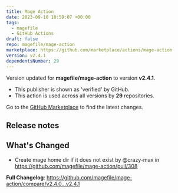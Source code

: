 ```yaml
---
title: Mage Action
date: 2023-09-10 10:59:07 +00:00
tags:
  - magefile
  - GitHub Actions
draft: false
repo: magefile/mage-action
marketplace: https://github.com/marketplace/actions/mage-action
version: v2.4.1
dependentsNumber: 29
---
```



Version updated for **magefile/mage-action** to version **v2.4.1**.
- This publisher is shown as 'verified' by GitHub.
- This action is used across all versions by **29** repositories.

Go to the [GitHub Marketplace](https://github.com/marketplace/actions/mage-action) to find the latest changes.

## Release notes

## What's Changed
*  Create mage home dir if it does not exist by @crazy-max in https://github.com/magefile/mage-action/pull/308

**Full Changelog**: https://github.com/magefile/mage-action/compare/v2.4.0...v2.4.1
